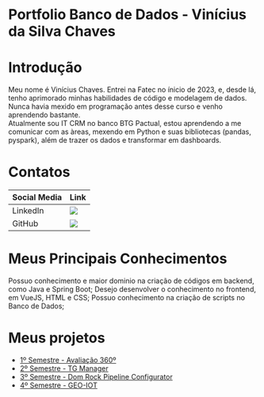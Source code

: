 # Portfolio Banco de Dados - Vinícius da Silva Chaves

# Introdução
Meu nome é Vinícius Chaves. Entrei na Fatec no ínicio de 2023, e, desde lá, tenho aprimorado minhas habilidades de código e modelagem de dados. <br> Nunca havia mexido em programação antes desse curso e venho aprendendo bastante. <br> Atualmente sou IT CRM no banco BTG Pactual, estou aprendendo a me comunicar com as àreas, mexendo em Python e suas bibliotecas (pandas, pyspark), além de trazer os dados e transformar em dashboards.

# Contatos
| Social Media | Link |
| --- | --- |
| LinkedIn | [<img src="https://img.shields.io/badge/LinkedIn-0077B5?style=for-the-badge&logo=linkedin&logoColor=white">](https://www.linkedin.com/in/vinícius-chaves-197353244/) |
| GitHub | [<img src="https://img.shields.io/badge/GitHub-100000?style=for-the-badge&logo=github&logoColor=white">](https://github.com/ChavesVini) |

# Meus Principais Conhecimentos
Possuo conhecimento e maior dominio na criação de códigos em backend, como Java e Spring Boot;
Desejo desenvolver o conhecimento no frontend, em VueJS, HTML e CSS;
Possuo conhecimento na criação de scripts no Banco de Dados;

# Meus projetos
- [1º Semestre - Avaliação 360º](./1sem/README.md)
- [2º Semestre - TG Manager](./2sem/README.md)
- [3º Semestre - Dom Rock Pipeline Configurator](./3sem/README.md)
- [4º Semestre - GEO-IOT](./4sem/README.md)
